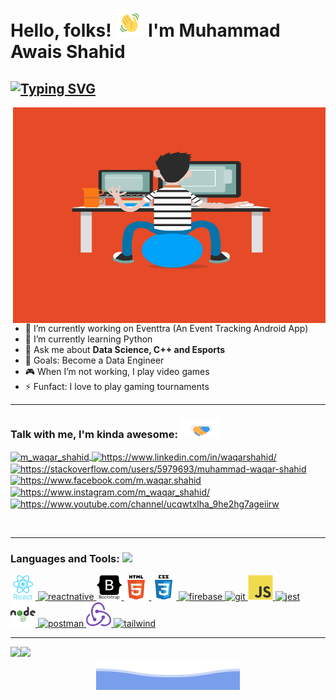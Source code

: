 # Hello, folks! <a href="#"><img src="https://raw.githubusercontent.com/JeshadKhan/jeshadkhan/main/.github/images/hand_wave.gif" width="45px" height="45px"/></a> I'm Muhammad Awais Shahid

## <a href="https://git.io/typing-svg"><img src="https://readme-typing-svg.herokuapp.com?font=Satisfy&size=30&width=435&lines=Full+Stack+Developer;Android+Developer;Web+Developer;" alt="Typing SVG" /></a>

<img align="right" alt="Vky workstation GIF" src="https://github.com/mwaqarshahid/mwaqarshahid/blob/main/code.gif?raw=true" width="500" height="345" />

- 🔭 I’m currently working on Eventtra (An Event Tracking Android App)
- 🌱 I’m currently learning Python
- 💬 Ask me about **Data Science, C++ and Esports**
- 🥅 Goals: Become a Data Engineer
- 🎮 When I’m not working, I play video games
- ⚡ Funfact: I love to play gaming tournaments

---

### Talk with me, I'm kinda awesome: <a href="#"><img alt="Vky shaking hands" src="https://raw.githubusercontent.com/JeshadKhan/jeshadkhan/main/.github/images/handshake.gif" height="30px"></a>

<p align="left">
  <a href="https://twitter.com/AwaisShahid_" target="blank">
    <img align="center"
      src="https://raw.githubusercontent.com/rahuldkjain/github-profile-readme-generator/master/src/images/icons/Social/twitter.svg"
      alt="m_waqar_shahid" height="30" width="40" />
  </a>
  <a href="https://www.linkedin.com/in/awais-shahid/" target="blank">
    <img align="center"
      src="https://raw.githubusercontent.com/rahuldkjain/github-profile-readme-generator/master/src/images/icons/Social/linked-in-alt.svg"
      alt="https://www.linkedin.com/in/waqarshahid/" height="30" width="40" />
  </a>
  <a href="https://stackoverflow.com/users/21503108/awais-shahid"
    target="blank">
    <img align="center"
      src="https://raw.githubusercontent.com/rahuldkjain/github-profile-readme-generator/master/src/images/icons/Social/stack-overflow.svg"
      alt="https://stackoverflow.com/users/5979693/muhammad-waqar-shahid" height="30" width="40" />
  </a>
  <a href="https://www.facebook.com/M.Awais.Shahid/" target="blank">
    <img align="center"
      src="https://raw.githubusercontent.com/rahuldkjain/github-profile-readme-generator/master/src/images/icons/Social/facebook.svg"
      alt="https://www.facebook.com/m.waqar.shahid" height="30" width="40" />
  </a>
  <a href="https://www.instagram.com/m.awais.shahid/" target="blank">
    <img align="center"
      src="https://raw.githubusercontent.com/rahuldkjain/github-profile-readme-generator/master/src/images/icons/Social/instagram.svg"
      alt="https://www.instagram.com/m_waqar_shahid/" height="30" width="40" />
  </a>
  <a href="https://www.youtube.com/channel/UC2EgVRnDNNtQ_NXboBy-T2w" target="blank">
    <img align="center"
      src="https://raw.githubusercontent.com/rahuldkjain/github-profile-readme-generator/master/src/images/icons/Social/youtube.svg"
      alt="https://www.youtube.com/channel/ucqwtxlha_9he2hg7ageiirw" height="30" width="40" />
  </a>
</p>

<br />

---

### Languages and Tools: <a href="#"><img src="https://media2.giphy.com/media/QssGEmpkyEOhBCb7e1/giphy.gif?cid=ecf05e47a0n3gi1bfqntqmob8g9aid1oyj2wr3ds3mg700bl&rid=giphy.gif" height="30px"></a>

<p>
  <a href="https://reactjs.org/" target="_blank" rel="noreferrer"> <img
      src="https://raw.githubusercontent.com/devicons/devicon/master/icons/react/react-original-wordmark.svg"
      alt="react" width="40" height="40" />
  </a>
  <a href="https://reactnative.dev/" target="_blank" rel="noreferrer"> <img
      src="https://reactnative.dev/img/header_logo.svg"
      alt="reactnative" width="40" height="40" />
  </a>
  <a href="https://getbootstrap.com" target="_blank" rel="noreferrer"> <img
      src="https://raw.githubusercontent.com/devicons/devicon/master/icons/bootstrap/bootstrap-plain-wordmark.svg"
      alt="bootstrap" width="40" height="40" />
  </a>
  <a href="https://www.w3.org/html/" target="_blank" rel="noreferrer"> <img
      src="https://raw.githubusercontent.com/devicons/devicon/master/icons/html5/html5-original-wordmark.svg"
      alt="html5" width="40" height="40" />
  </a>
  <a href="https://www.w3schools.com/css/" target="_blank" rel="noreferrer"> <img
      src="https://raw.githubusercontent.com/devicons/devicon/master/icons/css3/css3-original-wordmark.svg" alt="css3"
      width="40" height="40" />
  </a>
  <a href="https://firebase.google.com/" target="_blank" rel="noreferrer"> <img
      src="https://www.vectorlogo.zone/logos/firebase/firebase-icon.svg"
      alt="firebase" width="40" height="40" />
  </a>
  <a href="https://git-scm.com/" target="_blank" rel="noreferrer"> <img
      src="https://www.vectorlogo.zone/logos/git-scm/git-scm-icon.svg"
      alt="git" width="40" height="40" />
  </a>
  <a href="https://developer.mozilla.org/en-US/docs/Web/JavaScript" target="_blank" rel="noreferrer"> <img
      src="https://raw.githubusercontent.com/devicons/devicon/master/icons/javascript/javascript-original.svg"
      alt="javascript" width="40" height="40" />
  </a>
  <a href="https://jestjs.io" target="_blank" rel="noreferrer"> <img
      src="https://www.vectorlogo.zone/logos/jestjsio/jestjsio-icon.svg"
      alt="jest" width="40" height="40" />
  </a>
  <a href="https://nodejs.org" target="_blank" rel="noreferrer"> <img
      src="https://raw.githubusercontent.com/devicons/devicon/master/icons/nodejs/nodejs-original-wordmark.svg"
      alt="nodejs" width="40" height="40" />
  </a>
  <a href="https://postman.com" target="_blank" rel="noreferrer"> <img
      src="https://www.vectorlogo.zone/logos/getpostman/getpostman-icon.svg"
      alt="postman" width="40" height="40" />
  </a>
  <a href="https://redux.js.org" target="_blank" rel="noreferrer"> <img
      src="https://raw.githubusercontent.com/devicons/devicon/master/icons/redux/redux-original.svg" alt="redux"
      width="40" height="40" />
  </a>
  <a href="https://tailwindcss.com/" target="_blank" rel="noreferrer"> <img
      src="https://www.vectorlogo.zone/logos/tailwindcss/tailwindcss-icon.svg"
      alt="tailwind" width="40" height="40" />
  </a>
</p>

---

<div style="display: flex;
">
 <a> <img src="https://github-readme-stats.vercel.app/api?username=AuXy666&&show_icons=true&title_color=ffffff&icon_color=bb2acf&text_color=daf7dc&bg_color=151515" style="max-width: 100%; height: auto;"  /> 
  </a>
 <a> <img src="https://github-readme-stats.vercel.app/api/top-langs/?username=AuXy666&&show_icons=true&title_color=ffffff&icon_color=bb2acf&text_color=daf7dc&bg_color=151515&langs_count=10&layout=compact" style="max-width: 100%; height: auto;" />
 </a>
</div>


<div align="center">
  <a href="#"><img src="https://raw.githubusercontent.com/JeshadKhan/jeshadkhan/main/.github/images/footer.svg"/></a>
</div>
